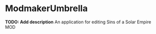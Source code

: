 # ModmakerUmbrella

**TODO: Add description**
An application for editing Sins of a Solar Empire MOD
